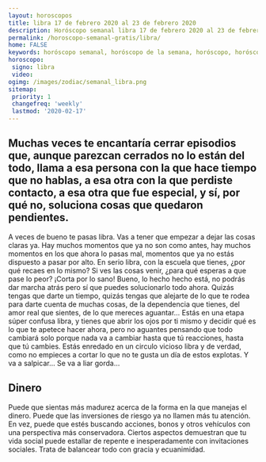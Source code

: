 ```yaml
---
layout: horoscopos
title: libra 17 de febrero 2020 al 23 de febrero 2020 
description: Horóscopo semanal libra 17 de febrero 2020 al 23 de febrero 2020. Muchas veces te encantaría cerrar episodios que, aunque parezcan cerrados no lo están del todo, llama a esa persona con la que hace tiempo que no hablas, a esa otra con la que perdiste contacto, a esa otra que fue especial, y sí, por qué no, soluciona cosas que quedaron pendientes. 
permalink: /horoscopo-semanal-gratis/libra/
home: FALSE
keywords: horóscopo semanal, horóscopo de la semana, horóscopo, horóscopo gratis,horóscopos, horóscopo esperanza gracia, horoscopos libra la semana, horóscopos gratis, Tarot, Astrologia, Zodíaco, libra, horoscopo gratis, semanal
horoscopo:
 signo: libra
 video:  
ogimg: /images/zodiac/semanal_libra.png
sitemap:
 priority: 1
 changefreq: 'weekly'
 lastmod: '2020-02-17'
---
```




## Muchas veces te encantaría cerrar episodios que, aunque parezcan cerrados no lo están del todo, llama a esa persona con la que hace tiempo que no hablas, a esa otra con la que perdiste contacto, a esa otra que fue especial, y sí, por qué no, soluciona cosas que quedaron pendientes. 

A veces de bueno te pasas libra. Vas a tener que empezar a dejar las cosas claras ya. Hay muchos momentos que ya no son como antes, hay muchos momentos en los que ahora lo pasas mal, momentos que ya no estás dispuesto a pasar por alto. En serio libra, con la escuela que tienes, ¿por qué recaes en lo mismo? Si ves las cosas venir, ¿para qué esperas a que pase lo peor? ¡Corta por lo sano! Bueno, lo hecho hecho está, no podrás dar marcha atrás pero sí que puedes solucionarlo todo ahora. Quizás tengas que darte un tiempo, quizás tengas que alejarte de lo que te rodea para darte cuenta de muchas cosas, de la dependencia que tienes, del amor real que sientes, de lo que mereces aguantar… Estás en una etapa súper confusa libra, y tienes que abrir los ojos por ti mismo y decidir qué es lo que te apetece hacer ahora, pero no aguantes pensando que todo cambiará solo porque nada va a cambiar hasta que tú reacciones, hasta que tú cambies. Estás enredado en un circulo vicioso libra y de verdad, como no empieces a cortar lo que no te gusta un día de estos explotas. Y va a salpicar… Se va a liar gorda…


## Dinero

Puede que sientas más madurez acerca de la forma en la que manejas el dinero. Puede que las inversiones de riesgo ya no llamen más tu atención. En vez, puede que estés buscando acciones, bonos y otros vehículos con una perspectiva más conservadora. Ciertos aspectos demuestran que tu vida social puede estallar de repente e inesperadamente con invitaciones sociales. Trata de balancear todo con gracia y ecuanimidad.